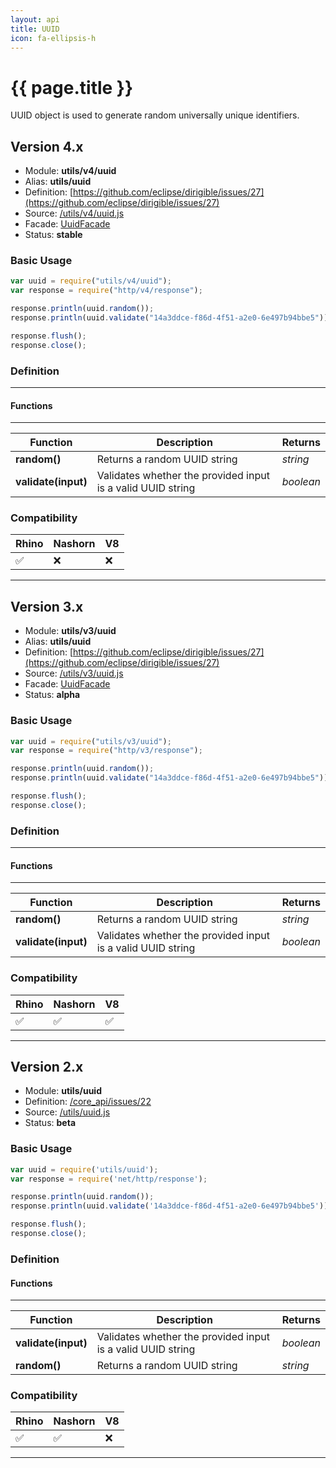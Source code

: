 ```yaml
---
layout: api
title: UUID
icon: fa-ellipsis-h
---
```


{{ page.title }}
===

UUID object is used to generate random universally unique identifiers.

Version 4.x
---

- Module: **utils/v4/uuid**
- Alias: **utils/uuid**
- Definition: [https://github.com/eclipse/dirigible/issues/27](https://github.com/eclipse/dirigible/issues/27)
- Source: [/utils/v4/uuid.js](https://github.com/dirigiblelabs/api-utils/blob/master/utils/v4/uuid.js)
- Facade: [UuidFacade](https://github.com/eclipse/dirigible/blob/master/api/api-facade/api-utils/src/main/java/org/eclipse/dirigible/api/v3/utils/UuidFacade.java)
- Status: **stable**

### Basic Usage

```javascript
var uuid = require("utils/v4/uuid");
var response = require("http/v4/response");

response.println(uuid.random());
response.println(uuid.validate("14a3ddce-f86d-4f51-a2e0-6e497b94bbe5"));

response.flush();
response.close();
```

### Definition
---

#### Functions

---

Function     | Description | Returns
------------ | ----------- | --------
**random()**   | Returns a random UUID string | *string*
**validate(input)**   | Validates whether the provided input is a valid UUID string | *boolean*



### Compatibility

Rhino | Nashorn | V8
----- | ------- | --------
 ✅  | ❌  | ❌

---

Version 3.x
---

- Module: **utils/v3/uuid**
- Alias: **utils/uuid**
- Definition: [https://github.com/eclipse/dirigible/issues/27](https://github.com/eclipse/dirigible/issues/27)
- Source: [/utils/v3/uuid.js](https://github.com/dirigiblelabs/api-v3-utils/blob/master/utils/v3/uuid.js)
- Facade: [UuidFacade](https://github.com/eclipse/dirigible/blob/master/api/api-facade/api-utils/src/main/java/org/eclipse/dirigible/api/v3/utils/UuidFacade.java)
- Status: **alpha**

### Basic Usage

```javascript
var uuid = require("utils/v3/uuid");
var response = require("http/v3/response");

response.println(uuid.random());
response.println(uuid.validate("14a3ddce-f86d-4f51-a2e0-6e497b94bbe5"));

response.flush();
response.close();
```

### Definition
---

#### Functions

---

Function     | Description | Returns
------------ | ----------- | --------
**random()**   | Returns a random UUID string | *string*
**validate(input)**   | Validates whether the provided input is a valid UUID string | *boolean*



### Compatibility

Rhino | Nashorn | V8
----- | ------- | --------
 ✅  | ✅  | ✅

---

Version 2.x
---


- Module: **utils/uuid**
- Definition: [/core_api/issues/22](https://github.com/dirigiblelabs/core_api/issues/22)
- Source: [/utils/uuid.js](https://github.com/dirigiblelabs/core_api/blob/master/core_api/ScriptingServices/utils/uuid.js)
- Status: **beta**


### Basic Usage


```javascript
var uuid = require('utils/uuid');
var response = require('net/http/response');

response.println(uuid.random());
response.println(uuid.validate('14a3ddce-f86d-4f51-a2e0-6e497b94bbe5'));

response.flush();
response.close();
```




### Definition


#### Functions

---

Function     | Description | Returns
------------ | ----------- | --------
**validate(input)**   | Validates whether the provided input is a valid UUID string | *boolean*
**random()**   | Returns a random UUID string | *string*




### Compatibility

Rhino | Nashorn | V8
----- | ------- | --------
 ✅  | ✅  | ❌

---
